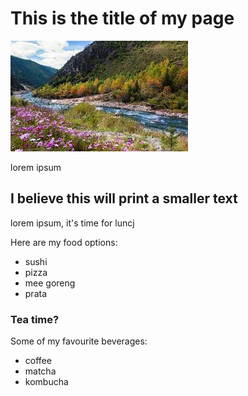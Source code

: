 # This is the title of my page
![image](https://github.com/jackielpp/nusdevops/blob/main/mountain.jfif)




lorem ipsum

## I believe this will print a smaller text

lorem ipsum, it's time for luncj

Here are my food options:

* sushi
* pizza
* mee goreng
* prata

### Tea time?  

Some of my favourite beverages:

* coffee
* matcha
* kombucha
